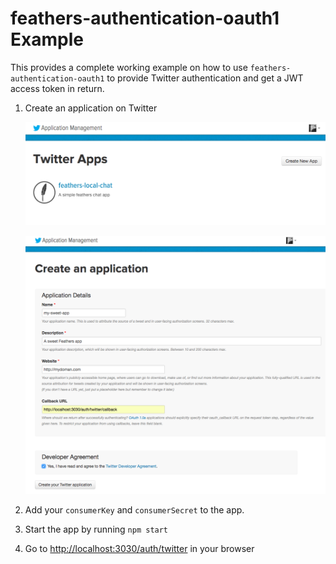 # feathers-authentication-oauth1 Example

This provides a complete working example on how to use `feathers-authentication-oauth1` to provide Twitter authentication and get a JWT access token in return.

1. Create an application on Twitter
    
    ![Step 1](./img/app-registration-step1.png)
    
    
    ![Step 2](./img/app-registration-step2.png)

2. Add your `consumerKey` and `consumerSecret` to the app.
3. Start the app by running `npm start`
4. Go to [http://localhost:3030/auth/twitter](http://localhost:3030/auth/twitter) in your browser
